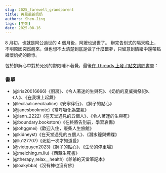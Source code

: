 ```yaml
---
slug: 2025_farewell_grandparent
title: 再見爺爺奶奶
authors: Shen-Jing
tags: [生死]
date: 2025-08-16
---
```


8 月初，也就是阿公過世的 4 個月後，阿嬤也過世了。
辦完告別式的隔天晚上，不明原因突然醒來，但也想不太清楚到底是做了什麼噩夢，只留意到情緒中還帶點緬懷奶奶的餘悸。

苦於排解心中對於死別的鬱悶睡不著覺，最後[在 Threads 上發了貼文詢問書單](https://www.threads.com/@shen.jing/post/DNJYuk1zJOh?sort_order=recent)：

### 書單

- (@iris20016666)《廚房》、《令人著迷的生與死》、《奶奶的夏威夷祭祀》、《人》、《在我墳上起舞》
- (@ecilaaliceecilaalice)《安寧伴行》、《獅子的點心》
- (@janesbooknote)《當呼吸化為空氣》
- (@iann_2222)《在天堂遇見的五個人》、《令人著迷的生與死》
- (@boundary.bookstore)《在終將告別前，學習哀傷》
- (@ohggmei)《歡迎入住，廢柴人生旅館》
- (@kidneyst)《在天堂遇見的五個人》、《潛水鐘與蝴蝶》
- (@lu127707)《死給一次才知道愛》
- (@vietquyen2023)《獅子的點心》、《生命的停車場》
- (@meiching.m.liu)《西藏生死書》
- (@therapy_relax__health)《爺爺的天堂筆記本》
- (@oakybba)《沒有神也沒有佛》
